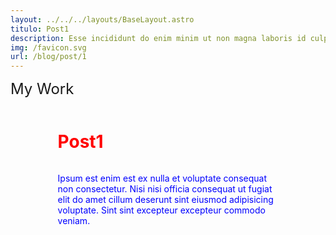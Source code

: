 ```yaml
---
layout: ../../../layouts/BaseLayout.astro
titulo: Post1
description: Esse incididunt do enim minim ut non magna laboris id culpa cupidatat duis.
img: /favicon.svg
url: /blog/post/1
---
```


 [My Work](/blog)

<div class="container">
<h1 class="title">
Post1
</h1>

Ipsum est enim est ex nulla et voluptate consequat non consectetur. Nisi nisi officia consequat ut fugiat elit do amet cillum deserunt sint eiusmod adipisicing voluptate. Sint sint excepteur excepteur commodo veniam.

</div>

<style>
  .container{
    display:flex;
    flex-direction:column;
    width:70%;
    margin:0 auto;
   background:var(--accent-regular);
  }
  a{
    font-size:1.5rem;
    text-align:center;
    text-decoration:none;
  }
.title{
  color:red;
}
p{
  color:blue;
}

</style>

